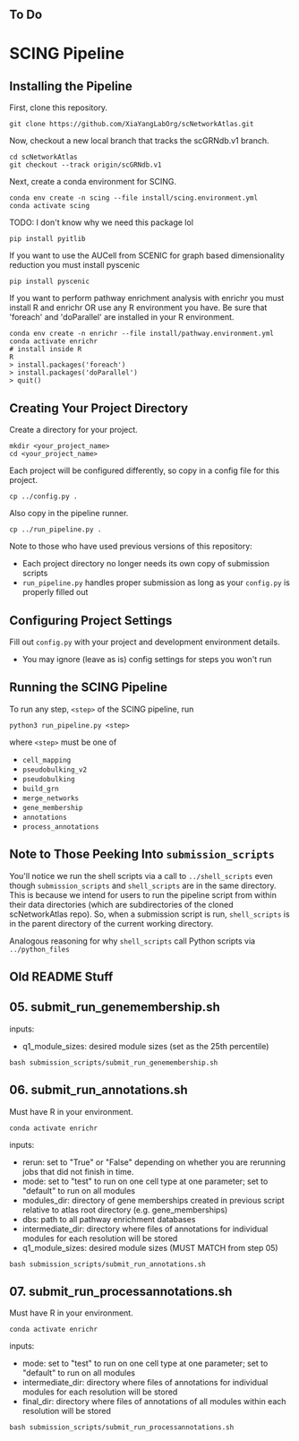 ## To Do

# SCING Pipeline

## Installing the Pipeline

First, clone this repository.

```
git clone https://github.com/XiaYangLabOrg/scNetworkAtlas.git
```

Now, checkout a new local branch that tracks the scGRNdb.v1 branch.

```
cd scNetworkAtlas
git checkout --track origin/scGRNdb.v1
```

Next, create a conda environment for SCING.

```
conda env create -n scing --file install/scing.environment.yml 
conda activate scing
```

TODO: I don't know why we need this package lol

```
pip install pyitlib
```

If you want to use the AUCell from SCENIC for graph based dimensionality reduction you must install pyscenic  

```
pip install pyscenic
```

If you want to perform pathway enrichment analysis with enrichr you must install R and enrichr OR use any R environment you have. Be sure that 'foreach' and 'doParallel' are installed in your R environment.

```  
conda env create -n enrichr --file install/pathway.environment.yml
conda activate enrichr
# install inside R
R
> install.packages('foreach')
> install.packages('doParallel')
> quit()
```

## Creating Your Project Directory

Create a directory for your project.

```
mkdir <your_project_name>
cd <your_project_name>
```

Each project will be configured differently, so copy in a config file for this project.

```
cp ../config.py .
```

Also copy in the pipeline runner.

```
cp ../run_pipeline.py .
```

Note to those who have used previous versions of this repository:

- Each project directory no longer needs its own copy of submission scripts
- `run_pipeline.py` handles proper submission as long as your `config.py` is properly filled out

## Configuring Project Settings

Fill out `config.py` with your project and development environment details.

- You may ignore (leave as is) config settings for steps you won't run

## Running the SCING Pipeline

To run any step, `<step>` of the SCING pipeline, run

```
python3 run_pipeline.py <step>
```

where `<step>` must be one of 

- `cell_mapping`
- `pseudobulking_v2`
- `pseudobulking`
- `build_grn`
- `merge_networks`
- `gene_membership`
- `annotations`
- `process_annotations`

## Note to Those Peeking Into `submission_scripts`

You'll notice we run the shell scripts via a call to `../shell_scripts` even though `submission_scripts` and `shell_scripts` are in the same directory. This is because we intend for users to run the pipeline script from within their data directories (which are subdirectories of the cloned scNetworkAtlas repo). So, when a submission script is run, `shell_scripts` is in the parent directory of the current working directory.

Analogous reasoning for why `shell_scripts` call Python scripts via `../python_files`

## Old README Stuff

## 05. submit_run_genemembership.sh
inputs:
- q1_module_sizes: desired module sizes (set as the 25th percentile)
```
bash submission_scripts/submit_run_genemembership.sh
```

## 06. submit_run_annotations.sh
Must have R in your environment.
```
conda activate enrichr
```

inputs:
- rerun: set to "True" or "False" depending on whether you are rerunning jobs that did not finish in time.
- mode: set to "test" to run on one cell type at one parameter; set to "default" to run on all modules
- modules_dir: directory of gene memberships created in previous script relative to atlas root directory (e.g. gene_memberships)
- dbs: path to all pathway enrichment databases
- intermediate_dir: directory where files of annotations for individual modules for each resolution will be stored
- q1_module_sizes: desired module sizes (MUST MATCH from step 05)
```
bash submission_scripts/submit_run_annotations.sh
```

## 07. submit_run_processannotations.sh
Must have R in your environment.
```
conda activate enrichr
```
inputs:
- mode: set to "test" to run on one cell type at one parameter; set to "default" to run on all modules
- intermediate_dir: directory where files of annotations for individual modules for each resolution will be stored
- final_dir: directory where files of annotations of all modules within each resolution will be stored
```
bash submission_scripts/submit_run_processannotations.sh
```
